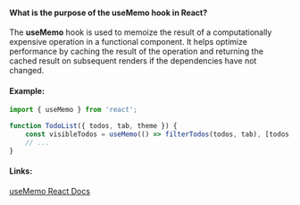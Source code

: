 #### What is the purpose of the **useMemo** hook in React?

The **useMemo** hook is used to memoize the result of a computationally expensive operation in a functional component. It helps optimize performance by caching the result of the operation and returning the cached result on subsequent renders if the dependencies have not changed.

#### Example:

``` js
import { useMemo } from 'react';

function TodoList({ todos, tab, theme }) {  
	const visibleTodos = useMemo(() => filterTodos(todos, tab), [todos, tab]);  
	// ...
}
```


#### Links:
[useMemo React Docs](https://react.dev/reference/react/useMemo)